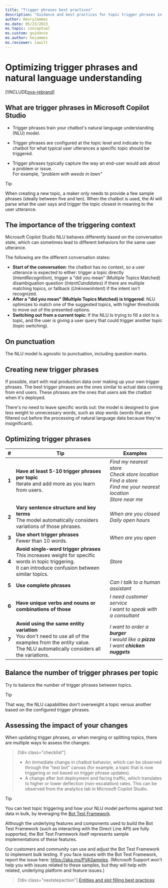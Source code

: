 ```yaml
---
title: "Trigger phrases best practices"
description: "Guidance and best practices for topic trigger phrases in Microsoft Copilot Studio."
author: HenryJammes
ms.date: 05/23/2023
ms.topic: conceptual
ms.custom: guidance
ms.author: hejammes
ms.reviewer: iawilt
---
```


# Optimizing trigger phrases and natural language understanding

[!INCLUDE[pva-rebrand](../includes/pva-rebrand.md)]

## What are trigger phrases in Microsoft Copilot Studio

- Trigger phrases train your chatbot's natural language understanding (NLU) model.

- Trigger phrases are configured at the topic level and indicate to the chatbot for what typical user utterances a specific topic should be triggered.

- Trigger phrases typically capture the way an end-user would ask about a problem or issue.   
    For example,  _"problem with weeds in lawn"_

> [!TIP]
> When creating a new topic, a maker only needs to provide a few sample phrases (ideally between five and ten). When the chatbot is used, the AI will parse what the user says and trigger the topic closest in meaning to the user utterance.

## The importance of the triggering context

Microsoft Copilot Studio NLU behaves differently based on the conversation state, which can sometimes lead to different behaviors for the same user utterance.

The following are the different conversation states:

- **Start of the conversation**: the chatbot has no context, so a user utterance is expected to either: trigger a topic directly (_IntentRecognition_), trigger a "did you mean" (Multiple Topics Matched) disambiguation question (_IntentCandidates_) if there are multiple matching topics, or fallback (_UnknownIntent_) if the intent isn't recognized.
- **After a "did you mean" (Multiple Topics Matched) is triggered**: NLU optimizes to match one of the suggested topics, with higher thresholds to move out of the presented options.
- **Switching out from a current topic**: If the NLU Is trying to fill a slot In a topic, and the user is giving a user query that could trigger another topic (topic switching).

## On punctuation

 The NLU model Is agnostic to punctuation, including question marks.

## Creating new trigger phrases

If possible, start with real production data over making up your own trigger phrases. The best trigger phrases are the ones similar to actual data coming from end users. These phrases are the ones that users ask the chatbot when it's deployed.

There's no need to leave specific words out: the model is designed to give less weight to unnecessary words, such as stop words (words that are filtered out before the processing of natural language data because they're insignificant).

## Optimizing trigger phrases

| # | Tip | Examples |
|----------|----------|-----------|
| **1** | **Have at least 5-10 trigger phrases per topic** <br>Iterate and add more as you learn from users. | _Find my nearest store_ <br> _Check store location_ <br> _Find a store_ <br> _Find me your nearest location_ <br> _Store near me_ |
| **2** | **Vary sentence structure and key terms** <br> The model automatically considers variations of those phrases. | _When are you closed_<br>_Daily open hours_ |
| **3** | **Use short trigger phrases** <br> Fewer than 10 words. | _When are you open_ |
| **4** | **Avoid single-word trigger phrases** <br> This increases weight for specific words in topic triggering. <br> It can introduce confusion between similar topics. | _Store_ |
| **5** | **Use complete phrases** | _Can I talk to a human assistant_ |
| **6** | **Have unique verbs and nouns or combinations of those** | _I need customer service_ <br> _I want to speak with a consultant_ |
| **7** | **Avoid using the same entity variation** <br> You don't need to use all of the examples from the entity value. <br> The NLU automatically considers all the variations. | _I want to order a **burger**_ <br> _I would like a **pizza**_ <br> _I want **chicken nuggets**_ |

## Balance the number of trigger phrases per topic

Try to balance the number of trigger phrases between topics.

> [!TIP]
> That way, the NLU capabilities don't overweight a topic versus another based on the configured trigger phrases.

## Assessing the impact of your changes

When updating trigger phrases, or when merging or splitting topics, there are multiple ways to assess the changes:

> [!div class="checklist"]
>
> - An immediate change in chatbot behavior, which can be observed through the "test bot" canvas (for example, a topic that is now triggering or not based on trigger phrase updates).
> - A change after bot deployment and facing traffic, which translates to higher or lower deflection (non-escalation) rates. This can be observed from the analytics tab in Microsoft Copilot Studio.

> [!TIP]
> You can test topic triggering and how your NLU model performs against test data in bulk, by leveraging the [Bot Test Framework](https://github.com/microsoft/PowerVirtualAgentsSamples/tree/master/BotTestFramework).
>
> Although the underlying features and components used to build the Bot Test Framework (such as interacting with the Direct Line API) are fully supported, the Bot Test Framework itself represents sample implementations of these features.
>
> Our customers and community can use and adjust the Bot Test Framework to implement bulk testing. If you face issues with the Bot Test Framework, report the issue here: https://aka.ms/PVASamples. (Microsoft Support won’t help you with issues related to these samples, but they will help with related, underlying platform and feature issues.)

> [!div class="nextstepaction"]
> [Entities and slot filling best practices](slot-filling-best-practices.md)
